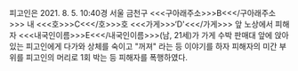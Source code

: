 피고인은 2021. 8. 5. 10:40경 서울 금천구 <<<구아래주소>>>B<<</구아래주소>>> 내 <<<호>>>C<<</호>>>호 <<<가게>>>‘D'<<</가게>>> 앞 노상에서 피해자 <<<내국인이름>>>E<<</내국인이름>>>(남, 21세)가 가게 수박 판매대 앞에 앉아 있는 피고인에게 다가와 상체를 숙이고 "꺼져" 라는 등 이야기를 하자 피해자의 미간 부위를 피고인의 머리로 1회 박는 등 피해자를 폭행하였다.